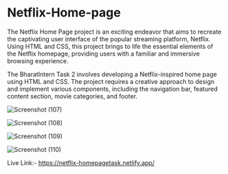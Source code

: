 # Netflix-Home-page

The Netflix Home Page project is an exciting endeavor that aims to recreate the captivating user interface of the popular streaming platform, Netflix. Using HTML and CSS, this project brings to life the essential elements of the Netflix homepage, providing users with a familiar and immersive browsing experience.


The BharatIntern Task 2 involves developing a Netflix-inspired home page using HTML and CSS. The project requires a creative approach to design and implement various components, including the navigation bar, featured content section, movie categories, and footer.

![Screenshot (107)](https://github.com/nainajohri95/Netflix-Home-page/assets/93525285/fae16e72-212e-4d16-82fa-d14e9e223fe0)

![Screenshot (108)](https://github.com/nainajohri95/Netflix-Home-page/assets/93525285/14e33fc0-04a1-4de2-ab57-c01c4d5473fa)

![Screenshot (109)](https://github.com/nainajohri95/Netflix-Home-page/assets/93525285/cb749c44-62b3-49d3-add5-04015ab2f923)

![Screenshot (110)](https://github.com/nainajohri95/Netflix-Home-page/assets/93525285/0679ac13-a0d9-4987-9858-818d411b45b9)

Live Link:- https://netflix-homepagetask.netlify.app/

